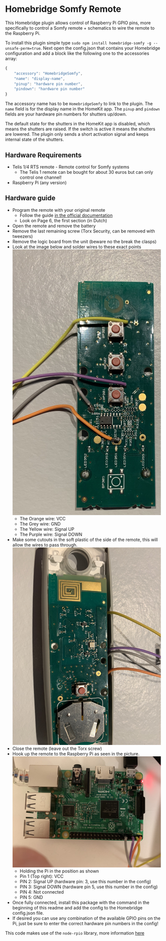 # Homebridge Somfy Remote

This Homebridge plugin allows control of Raspberry Pi GPIO pins, more specifically to control a Somfy remote + schematics to wire the remote to the Raspberry Pi.

To install this plugin simple type `sudo npm install homebridge-somfy -g --unsafe-perm=true`.
Next open the config.json that contains your Homebridge configuration and add a block like the following one to the accessories array:

```javascript
{
    "accessory": "HomebridgeSomfy",
    "name": "display-name",
    "pinup": "hardware pin number",
    "pindown": "hardware pin number"
}
```

The accessory name has to be `HomebridgeSomfy` to link to the plugin.
The `name` field is for the display name in the HomeKit app.
The `pinup` and `pindown` fields are your hardware pin numbers for shutters up/down.

The default state for the shutters in the HomeKit app is disabled, which means the shutters are raised.
If the switch is active it means the shutters are lowered.
The plugin only sends a short activation signal and keeps internal state of the shutters.

## Hardware Requirements

- Telis 1/4 RTS remote - Remote control for Somfy systems
    - The Telis 1 remote can be bought for about 30 euros but can only control one channel!
- Raspberry Pi (any version)


## Hardware guide

- Program the remote with your original remote
    - Follow the guide [in the official documentation](https://service.somfy.com/downloads/be_v4/webtelis-1-rts_04.pdf)
    - Look on Page 6, the first section (in Dutch)
- Open the remote and remove the battery
- Remove the last remaining screw (Torx Security, can be removed with tweezers)
- Remove the logic board from the unit (beware no the break the clasps)
- Look at the image below and solder wires to these exact points
<br/>![Logic board with soldered wires](resources/img/remote-wires.jpg?raw=true "Logic board with soldered wires")
    - The Orange wire: VCC
    - The Grey wire: GND
    - The Yellow wire: Signal UP
    - The Purple wire: Signal DOWN
- Make some cutouts in the soft plastic of the side of the remote, this will allow the wires to pass through.
<br/>![Wire cutouts](resources/img/remote-cutout.jpg?raw=true "Wire cutouts")
- Close the remote (leave out the Torx screw)
- Hook up the remote to the Raspberry Pi as seen in the picture.
<br/>![Wire cutouts](resources/img/pi-connection.jpg?raw=true "Wire cutouts")
    - Holding the Pi in the position as shown
    - Pin 1 (Top right): VCC
    - PIN 2: Signal UP (hardware pin: 3, use this number in the config)
    - PIN 3: Signal DOWN (hardware pin 5, use this number in the config)
    - PIN 4: Not connected
    - PIN 5: GND
- Once fully connected, install this package with the command in the beginning of this readme and add the config to the Homebridge config.json file.
- If desired you can use any combination of the available GPIO pins on the Pi, just be sure to enter the correct hardware pin numbers in the config!

This code makes use of the `node-rpio` library, more information [here](https://github.com/jperkin/node-rpio)